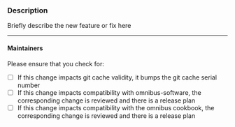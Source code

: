### Description

Briefly describe the new feature or fix here

--------------------------------------------------

#### Maintainers

Please ensure that you check for:

- [ ] If this change impacts git cache validity, it bumps the git cache
  serial number
- [ ] If this change impacts compatibility with omnibus-software, the
  corresponding change is reviewed and there is a release plan
- [ ] If this change impacts compatibility with the omnibus cookbook, the
  corresponding change is reviewed and there is a release plan
